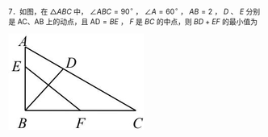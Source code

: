7．如图，在 $\triangle A B C$ 中， $\angle A B C = 9 0 ^ { \circ }$ ， $\angle A = 6 0 ^ { \circ }$ ， $A B { = } 2$ ， $D$ 、 $E$ 分别是 AC、AB 上的动点，且 AD$= B E$ ， $F$ 是 $B C$ 的中点，则 $B D + E F$ 的最小值为

![](<../../qs_image_DB/专题2-6__逆等线之乾坤大挪移（解析版）/38494182bd68977862653c8ae2c7f0ccf0f0caa84a16ca5f1ae0df01022e6412.jpg>)
